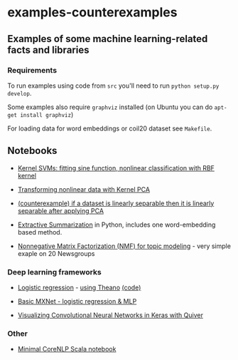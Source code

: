 # examples-counterexamples

## Examples of some machine learning-related facts and libraries

### Requirements
To run examples using code from `src` you'll need to run `python setup.py develop`. 

Some examples also require `graphviz` installed (on Ubuntu you can do `apt-get install graphviz`) 

For loading data for word embeddings or coil20 dataset see `Makefile`.

## Notebooks

* [Kernel SVMs: fitting sine function, nonlinear classification with RBF kernel](
https://github.com/lambdaofgod/examples-counterexamples/blob/master/notebooks/Kernel%20SVMs.ipynb)

* [Transforming nonlinear data with Kernel PCA](
https://github.com/lambdaofgod/examples-counterexamples/blob/master/notebooks/Kernel%20PCA.ipynb)

* [(counterexample) if a dataset is linearly separable then it is linearly separable after applying PCA](https://github.com/lambdaofgod/examples-counterexamples/blob/master/notebooks/Separable%20data%20PCA%20nonseparable.ipynb)

* [Extractive Summarization](https://github.com/lambdaofgod/examples-counterexamples/blob/master/notebooks/text_mining/Extractive_Summarization.ipynb) in Python, includes one word-embedding based method.

* [Nonnegative Matrix Factorization (NMF) for topic modeling](https://github.com/lambdaofgod/examples-counterexamples/blob/master/notebooks/text_mining/NMF%20for%20topic%20modeling.ipynb) - very simple exaple on 20 Newsgroups 

### Deep learning frameworks

* [Logistic regression](https://en.wikipedia.org/wiki/Logistic_regression) - [using Theano](https://github.com/lambdaofgod/examples-counterexamples/blob/master/notebooks/neural_nets/Logistic%20Regression%20with%20Theano.ipynb) [(code)](https://github.com/lambdaofgod/examples-counterexamples/blob/master/src/neural_nets/theano/logistic_regression.py)  

* [Basic MXNet - logistic regression & MLP](https://github.com/lambdaofgod/examples-counterexamples/blob/master/notebooks/neural_nets/MXNet%20basics.ipynb)

* [Visualizing Convolutional Neural Networks in Keras with Quiver](https://github.com/lambdaofgod/examples-counterexamples/blob/master/notebooks/neural_nets/Keras%20CNN%20visualization%20with%20Quiver.ipynb)

### Other

* [Minimal CoreNLP Scala notebook](https://github.com/lambdaofgod/examples-counterexamples/blob/master/notebooks/CoreNLP.ipynb)
